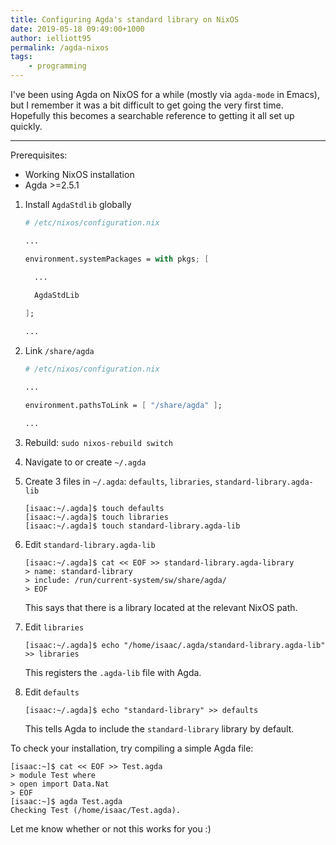 ```yaml
---
title: Configuring Agda's standard library on NixOS
date: 2019-05-18 09:49:00+1000
author: ielliott95
permalink: /agda-nixos
tags:
    - programming
---
```


I've been using Agda on NixOS for a while (mostly via `agda-mode` in Emacs), but I remember it was a bit
difficult to get going the very first time. Hopefully this becomes a searchable reference
to getting it all set up quickly.

---

Prerequisites:

* Working NixOS installation
* Agda >=2.5.1

1. Install `AgdaStdlib` globally

   ``` nix
   # /etc/nixos/configuration.nix

   ...
   
   environment.systemPackages = with pkgs; [
   
     ...
   
     AgdaStdLib
    
   ];
   
   ...
   ```
   
2. Link `/share/agda`

   ``` nix
   # /etc/nixos/configuration.nix
   
   ...
   
   environment.pathsToLink = [ "/share/agda" ];
   
   ...
   ```
  
3. Rebuild: `sudo nixos-rebuild switch`
   
4. Navigate to or create `~/.agda`

5. Create 3 files in `~/.agda`: `defaults`, `libraries`, `standard-library.agda-lib`

   ``` shell_session
   [isaac:~/.agda]$ touch defaults
   [isaac:~/.agda]$ touch libraries
   [isaac:~/.agda]$ touch standard-library.agda-lib
   ```
   
6. Edit `standard-library.agda-lib`

   ``` shell_session
   [isaac:~/.agda]$ cat << EOF >> standard-library.agda-library
   > name: standard-library
   > include: /run/current-system/sw/share/agda/
   > EOF
   ```
   
   This says that there is a library located at the relevant NixOS path.
   
7. Edit `libraries`

   ``` shell_session
   [isaac:~/.agda]$ echo "/home/isaac/.agda/standard-library.agda-lib" >> libraries
   ```
   
   This registers the `.agda-lib` file with Agda.
   
8. Edit `defaults`
   
   ``` shell_session
   [isaac:~/.agda]$ echo "standard-library" >> defaults
   ```
   
   This tells Agda to include the `standard-library` library by default.
   
To check your installation, try compiling a simple Agda file:

``` shell_session
[isaac:~]$ cat << EOF >> Test.agda
> module Test where
> open import Data.Nat
> EOF
[isaac:~]$ agda Test.agda
Checking Test (/home/isaac/Test.agda).

```

Let me know whether or not this works for you :)
